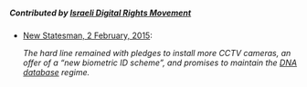 ##### Contributed by [Israeli Digital Rights Movement](http://nirshman.com/)

* [New Statesman, 2 February, 2015](https://archive.today/24Qsc#selection-909.296-909.452):

  *The hard line remained with pledges to install more CCTV cameras, an offer of a
  “new biometric ID scheme”, and promises to maintain the
  [DNA database](https://en.wikipedia.org/wiki/United_Kingdom_National_DNA_Database)
  regime.*
